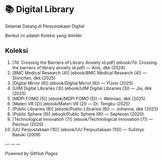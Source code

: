 # 📚 Digital Library

Selamat Datang di Perpustakaan Digital

Berikut ini adalah Koleksi yang dimiliki:
## Koleksi

1. [7d. Crossing the Barriers of Library Anxiety id.pdf] (ebook/7d. Crossing the barriers of library anxiety id.pdf) — Anis, dkk (2024)
2. [BMC Medical Research (4)] (ebook/BMC Medical Research (4)) — Shinchen, dkk (2025)
3. [Digital Mirror (6)] (ebook/Digital Mirror (6)) — YUxin (2025)
4. [IJIM Digital Libraries (3)] (ebook/IJIM Digital Libraries (3)) — Jia, dkk (2025)
5. [MDPI FOMO (5)] (ebook/MDPI FOMO (5)) — Weimiao, dkk (2025)
6. [Materi VR (2)] (ebook/Materi VR (2)) — Dr. Tengku (2025)
7. [Public Libraries (8)] (ebook/Public Libraries (8)) — Johanna, dkk (2023)
8. [Public Sphere (9)] (ebook/Public Sphere (9)) — Septevan (2020)
9. [Technological Innovation (7)] (ebook/Technological Innovation (7)) — Peichun (2020)
10. [UU Perpustakaan (10)] (ebook/UU Perpustakaan (10)) — Sulistyo Basuki (2009)

— — —

*Powered by GitHub Pages*
